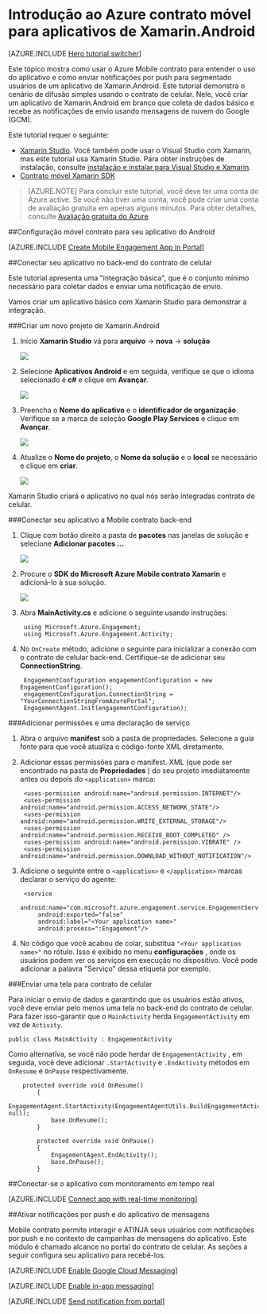 <properties
    pageTitle="Introdução ao Azure contrato móvel para Xamarin.Android"
    description="Saiba como usar o Azure Mobile contrato com a análise e notificações por Push para os aplicativos de Xamarin.Android."
    services="mobile-engagement"
    documentationCenter="xamarin"
    authors="piyushjo"
    manager="erikre"
    editor="" />

<tags
    ms.service="mobile-engagement"
    ms.workload="mobile"
    ms.tgt_pltfrm="mobile-xamarin-android"
    ms.devlang="dotnet"
    ms.topic="hero-article"
    ms.date="06/16/2016"
    ms.author="piyushjo" />

# <a name="get-started-with-azure-mobile-engagement-for-xamarinandroid-apps"></a>Introdução ao Azure contrato móvel para aplicativos de Xamarin.Android

[AZURE.INCLUDE [Hero tutorial switcher](../../includes/mobile-engagement-hero-tutorial-switcher.md)]

Este tópico mostra como usar o Azure Mobile contrato para entender o uso do aplicativo e como enviar notificações por push para segmentado usuários de um aplicativo de Xamarin.Android.
Este tutorial demonstra o cenário de difusão simples usando o contrato de celular. Nele, você criar um aplicativo de Xamarin.Android em branco que coleta de dados básico e recebe as notificações de envio usando mensagens de nuvem do Google (GCM).

Este tutorial requer o seguinte:

+ [Xamarin Studio](http://xamarin.com/studio). Você também pode usar o Visual Studio com Xamarin, mas este tutorial usa Xamarin Studio. Para obter instruções de instalação, consulte [instalação e instalar para Visual Studio e Xamarin](https://msdn.microsoft.com/library/mt613162.aspx).
+ [Contrato móvel Xamarin SDK](https://www.nuget.org/packages/Microsoft.Azure.Engagement.Xamarin/)

> [AZURE.NOTE] Para concluir este tutorial, você deve ter uma conta do Azure active. Se você não tiver uma conta, você pode criar uma conta de avaliação gratuita em apenas alguns minutos. Para obter detalhes, consulte [Avaliação gratuita do Azure](https://azure.microsoft.com/pricing/free-trial/?WT.mc_id=A0E0E5C02&amp;returnurl=http%3A%2F%2Fazure.microsoft.com%2Fen-us%2Fdocumentation%2Farticles%2Fmobile-engagement-xamarin-android-get-started).

##<a id="setup-azme"></a>Configuração móvel contrato para seu aplicativo do Android

[AZURE.INCLUDE [Create Mobile Engagement App in Portal](../../includes/mobile-engagement-create-app-in-portal-new.md)]

##<a id="connecting-app"></a>Conectar seu aplicativo no back-end do contrato de celular

Este tutorial apresenta uma "integração básica", que é o conjunto mínimo necessário para coletar dados e enviar uma notificação de envio. 

Vamos criar um aplicativo básico com Xamarin Studio para demonstrar a integração.

###<a name="create-a-new-xamarinandroid-project"></a>Criar um novo projeto de Xamarin.Android

1. Início **Xamarin Studio** vá para **arquivo** -> **nova** -> **solução** 

    ![][1]

2. Selecione **Aplicativos Android** e em seguida, verifique se que o idioma selecionado é **c#** e clique em **Avançar**.

    ![][2]

3. Preencha o **Nome do aplicativo** e o **identificador de organização**. Verifique se a marca de seleção **Google Play Services** e clique em **Avançar**. 

    ![][3]
    
4. Atualize o **Nome do projeto**, o **Nome da solução** e o **local** se necessário e clique em **criar**.

    ![][4]
 
Xamarin Studio criará o aplicativo no qual nós serão integradas contrato de celular. 

###<a name="connect-your-app-to-mobile-engagement-backend"></a>Conectar seu aplicativo a Mobile contrato back-end

1. Clique com botão direito a pasta de **pacotes** nas janelas de solução e selecione **Adicionar pacotes …**

    ![][5]

2. Procure o **SDK do Microsoft Azure Mobile contrato Xamarin** e adicioná-lo à sua solução.  

    ![][6]
   
3. Abra **MainActivity.cs** e adicione o seguinte usando instruções:

        using Microsoft.Azure.Engagement;
        using Microsoft.Azure.Engagement.Activity;

4. No `OnCreate` método, adicione o seguinte para inicializar a conexão com o contrato de celular back-end. Certifique-se de adicionar seu **ConnectionString**. 

        EngagementConfiguration engagementConfiguration = new EngagementConfiguration();
        engagementConfiguration.ConnectionString = "YourConnectionStringFromAzurePortal";
        EngagementAgent.Init(engagementConfiguration);

###<a name="add-permissions-and-a-service-declaration"></a>Adicionar permissões e uma declaração de serviço

1. Abra o arquivo **manifest** sob a pasta de propriedades. Selecione a guia fonte para que você atualiza o código-fonte XML diretamente.
 
2. Adicionar essas permissões para o manifest. XML (que pode ser encontrado na pasta de **Propriedades** ) do seu projeto imediatamente antes ou depois do `<application>` marca:

        <uses-permission android:name="android.permission.INTERNET"/>
        <uses-permission android:name="android.permission.ACCESS_NETWORK_STATE"/>
        <uses-permission android:name="android.permission.WRITE_EXTERNAL_STORAGE"/>
        <uses-permission android:name="android.permission.RECEIVE_BOOT_COMPLETED" />
        <uses-permission android:name="android.permission.VIBRATE" />
        <uses-permission android:name="android.permission.DOWNLOAD_WITHOUT_NOTIFICATION"/>

3. Adicione o seguinte entre o `<application>` e `</application>` marcas declarar o serviço do agente:

        <service
            android:name="com.microsoft.azure.engagement.service.EngagementService"
            android:exported="false"
            android:label="<Your application name>"
            android:process=":Engagement"/>

4. No código que você acabou de colar, substitua `"<Your application name>"` no rótulo. Isso é exibido no menu **configurações** , onde os usuários podem ver os serviços em execução no dispositivo. Você pode adicionar a palavra "Serviço" dessa etiqueta por exemplo.

###<a name="send-a-screen-to-mobile-engagement"></a>Enviar uma tela para contrato de celular

Para iniciar o envio de dados e garantindo que os usuários estão ativos, você deve enviar pelo menos uma tela no back-end do contrato de celular. Para fazer isso-garantir que o `MainActivity` herda `EngagementActivity` em vez de `Activity`.

    public class MainActivity : EngagementActivity
    
Como alternativa, se você não pode herdar de `EngagementActivity` , em seguida, você deve adicionar `.StartActivity` e `.EndActivity` métodos em `OnResume` e `OnPause` respectivamente.  

        protected override void OnResume()
            {
                EngagementAgent.StartActivity(EngagementAgentUtils.BuildEngagementActivityName(Java.Lang.Class.FromType(this.GetType())), null);
                base.OnResume();             
            }
    
            protected override void OnPause()
            {
                EngagementAgent.EndActivity();
                base.OnPause();            
            }

##<a id="monitor"></a>Conectar-se o aplicativo com monitoramento em tempo real

[AZURE.INCLUDE [Connect app with real-time monitoring](../../includes/mobile-engagement-connect-app-with-monitor.md)]

##<a id="integrate-push"></a>Ativar notificações por push e do aplicativo de mensagens

Mobile contrato permite interagir e ATINJA seus usuários com notificações por push e no contexto de campanhas de mensagens do aplicativo. Este módulo é chamado alcance no portal do contrato de celular.
As seções a seguir configura seu aplicativo para recebê-los.

[AZURE.INCLUDE [Enable Google Cloud Messaging](../../includes/mobile-engagement-enable-google-cloud-messaging.md)]

[AZURE.INCLUDE [Enable in-app messaging](../../includes/mobile-engagement-android-send-push.md)]

[AZURE.INCLUDE [Send notification from portal](../../includes/mobile-engagement-android-send-push-from-portal.md)]

<!-- Images -->
[1]: ./media/mobile-engagement-xamarin-android-get-started/1.png
[2]: ./media/mobile-engagement-xamarin-android-get-started/2.png
[3]: ./media/mobile-engagement-xamarin-android-get-started/3.png
[4]: ./media/mobile-engagement-xamarin-android-get-started/4.png
[5]: ./media/mobile-engagement-xamarin-android-get-started/5.png
[6]: ./media/mobile-engagement-xamarin-android-get-started/6.png
